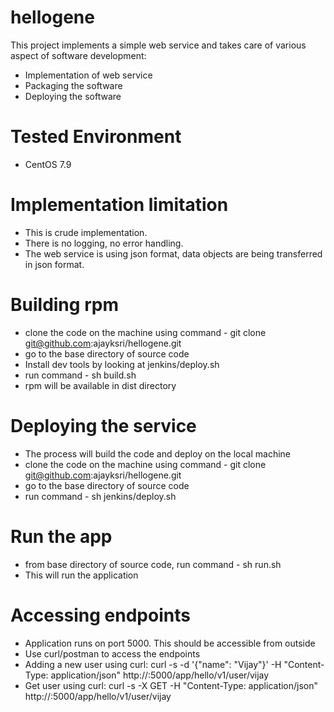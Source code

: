 # hellogene
This project implements a simple web service and takes care of various aspect of software development: 
- Implementation of web service
- Packaging the software
- Deploying the software

# Tested Environment
- CentOS 7.9

# Implementation limitation
- This is crude implementation.
- There is no logging, no error handling.
- The web service is using json format, data objects are being transferred in json format. 

# Building rpm
- clone the code on the machine using command - git clone git@github.com:ajayksri/hellogene.git
- go to the base directory of source code
- Install dev tools by looking at jenkins/deploy.sh 
- run command - sh build.sh
- rpm will be available in dist directory

# Deploying the service
- The process will build the code and deploy on the local machine
- clone the code on the machine using command - git clone git@github.com:ajayksri/hellogene.git
- go to the base directory of source code
- run command - sh jenkins/deploy.sh

# Run the app
- from base directory of source code, run command - sh run.sh
- This will run the application

# Accessing endpoints
- Application runs on port 5000. This should be accessible from outside
- Use curl/postman to access the endpoints
- Adding a new user using curl: curl -s -d '{"name": "Vijay"}' -H "Content-Type: application/json" http://<IP>:5000/app/hello/v1/user/vijay
- Get user using curl: curl -s -X GET -H "Content-Type: application/json" http://<IP>:5000/app/hello/v1/user/vijay

